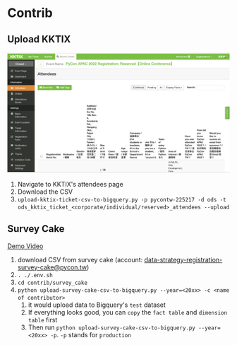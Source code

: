 # Contrib

## Upload KKTIX

![](../docs/kktix.png)

1. Navigate to KKTIX's attendees page
2. Download the CSV
3. `upload-kktix-ticket-csv-to-bigquery.py -p pycontw-225217 -d ods -t ods_kktix_ticket_<corporate/individual/reserved>_attendees --upload`

## Survey Cake

[Demo Video](https://www.loom.com/share/4c494f1d3ce443c6a43ed514c53b70ff)
1. download CSV from survey cake (account: data-strategy-registration-survey-cake@pycon.tw)
2. `. ./.env.sh `
2. `cd contrib/survey_cake`
3. `python upload-survey-cake-csv-to-bigquery.py --year=<20xx> -c <name of contributor>`
    1. it would upload data to Bigquery's `test` dataset
    2. If everything looks good, you can `copy` the `fact table` and `dimension table` first
    3. Then run `python upload-survey-cake-csv-to-bigquery.py --year=<20xx> -p`. `-p` stands for `production`